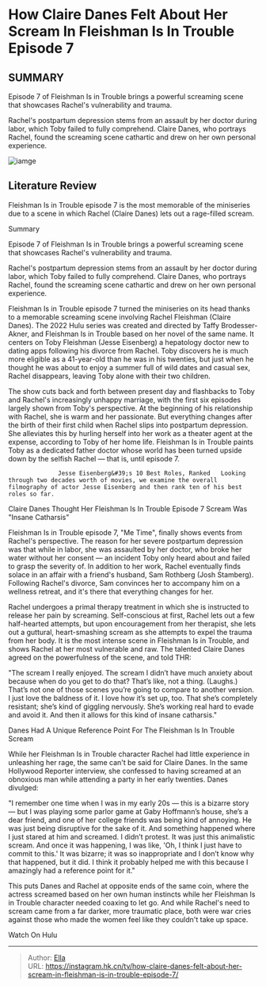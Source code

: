 # How Claire Danes Felt About Her Scream In Fleishman Is In Trouble Episode 7


## SUMMARY 



Episode 7 of Fleishman Is in Trouble brings a powerful screaming scene that showcases Rachel&#39;s vulnerability and trauma.


  Rachel&#39;s postpartum depression stems from an assault by her doctor during labor, which Toby failed to fully comprehend.   Claire Danes, who portrays Rachel, found the screaming scene cathartic and drew on her own personal experience.  

![iamge](https://static1.srcdn.com/wordpress/wp-content/uploads/2022/10/Fleishman-Is-In-Trouble-trailer-1.jpg)

## Literature Review
Fleishman Is in Trouble episode 7 is the most memorable of the miniseries due to a scene in which Rachel (Claire Danes) lets out a rage-filled scream.


Summary

Episode 7 of Fleishman Is in Trouble brings a powerful screaming scene that showcases Rachel&#39;s vulnerability and trauma.


  Rachel&#39;s postpartum depression stems from an assault by her doctor during labor, which Toby failed to fully comprehend.   Claire Danes, who portrays Rachel, found the screaming scene cathartic and drew on her own personal experience.  






Fleishman Is in Trouble episode 7 turned the miniseries on its head thanks to a memorable screaming scene involving Rachel Fleishman (Claire Danes). The 2022 Hulu series was created and directed by Taffy Brodesser-Akner, and Fleishman Is in Trouble based on her novel of the same name. It centers on Toby Fleishman (Jesse Eisenberg) a hepatology doctor new to dating apps following his divorce from Rachel. Toby discovers he is much more eligible as a 41-year-old than he was in his twenties, but just when he thought he was about to enjoy a summer full of wild dates and casual sex, Rachel disappears, leaving Toby alone with their two children.

The show cuts back and forth between present day and flashbacks to Toby and Rachel&#39;s increasingly unhappy marriage, with the first six episodes largely shown from Toby&#39;s perspective. At the beginning of his relationship with Rachel, she is warm and her passionate. But everything changes after the birth of their first child when Rachel slips into postpartum depression. She alleviates this by hurling herself into her work as a theater agent at the expense, according to Toby of her home life. Fleishman Is in Trouble paints Toby as a dedicated father doctor whose world has been turned upside down by the selfish Rachel — that is, until episode 7.

                  Jesse Eisenberg&#39;s 10 Best Roles, Ranked   Looking through two decades worth of movies, we examine the overall filmography of actor Jesse Eisenberg and then rank ten of his best roles so far.    


 Claire Danes Thought Her Fleishman Is In Trouble Episode 7 Scream Was &#34;Insane Catharsis&#34; 
          

Fleishman Is in Trouble episode 7, &#34;Me Time&#34;, finally shows events from Rachel&#39;s perspective. The reason for her severe postpartum depression was that while in labor, she was assaulted by her doctor, who broke her water without her consent — an incident Toby only heard about and failed to grasp the severity of. In addition to her work, Rachel eventually finds solace in an affair with a friend&#39;s husband, Sam Rothberg (Josh Stamberg). Following Rachel&#39;s divorce, Sam convinces her to accompany him on a wellness retreat, and it&#39;s there that everything changes for her.

Rachel undergoes a primal therapy treatment in which she is instructed to release her pain by screaming. Self-conscious at first, Rachel lets out a few half-hearted attempts, but upon encouragement from her therapist, she lets out a guttural, heart-smashing scream as she attempts to expel the trauma from her body. It is the most intense scene in Fleishman Is in Trouble, and shows Rachel at her most vulnerable and raw. The talented Claire Danes agreed on the powerfulness of the scene, and told THR:



&#34;The scream I really enjoyed. The scream I didn’t have much anxiety about because when do you get to do that? That’s like, not a thing. (Laughs.) That’s not one of those scenes you’re going to compare to another version. I just love the baldness of it. I love how it’s set up, too. That she’s completely resistant; she’s kind of giggling nervously. She’s working real hard to evade and avoid it. And then it allows for this kind of insane catharsis.&#34;






 Danes Had A Unique Reference Point For The Fleishman Is In Trouble Scream 
          

While her Fleishman Is in Trouble character Rachel had little experience in unleashing her rage, the same can&#39;t be said for Claire Danes. In the same Hollywood Reporter interview, she confessed to having screamed at an obnoxious man while attending a party in her early twenties. Danes divulged:



&#34;I remember one time when I was in my early 20s — this is a bizarre story — but I was playing some parlor game at Gaby Hoffmann’s house, she’s a dear friend, and one of her college friends was being kind of annoying. He was just being disruptive for the sake of it. And something happened where I just stared at him and screamed. I didn’t protest. It was just this animalistic scream. And once it was happening, I was like, &#39;Oh, I think I just have to commit to this.&#39; It was bizarre; it was so inappropriate and I don’t know why that happened, but it did. I think it probably helped me with this because I amazingly had a reference point for it.&#34;




This puts Danes and Rachel at opposite ends of the same coin, where the actress screamed based on her own human instincts while her Fleishman Is in Trouble character needed coaxing to let go. And while Rachel&#39;s need to scream came from a far darker, more traumatic place, both were war cries against those who made the women feel like they couldn&#39;t take up space.

Watch On Hulu



---

> Author: [Ella](https://instagram.hk.cn/)  
> URL: https://instagram.hk.cn/tv/how-claire-danes-felt-about-her-scream-in-fleishman-is-in-trouble-episode-7/  

